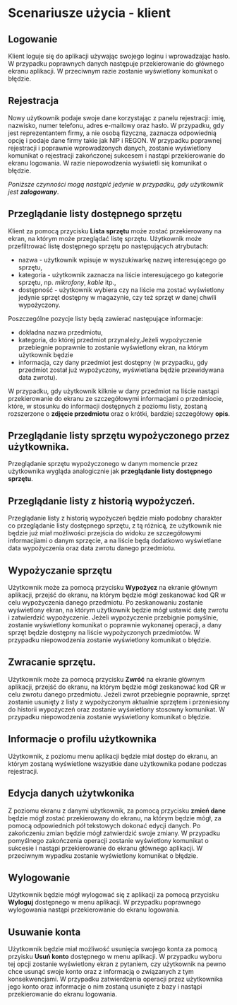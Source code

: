 # Scenariusze użycia - klient

## Logowanie
Klient loguje się do aplikacji używając swojego loginu i wprowadzając hasło. W przypadku poprawnych danych następuje przekierowanie do głównego ekranu aplikacji. W przeciwnym razie zostanie wyświetlony komunikat o błędzie.

## Rejestracja
Nowy użytkownik podaje swoje dane korzystając z panelu rejestracji: imię, nazwisko, numer telefonu, adres e-mailowy oraz hasło. W przypadku, gdy jest reprezentantem firmy, a nie osobą fizyczną, zaznacza odpowiednią opcję i podaje dane firmy takie jak NIP i REGON. W przypadku poprawnej rejestracji i poprawnie wprowadzonych danych, zostanie wyświetlony komunikat o rejestracji zakończonej sukcesem i nastąpi przekierowanie do ekranu logowania. W razie niepowodzenia wyświetli się komunikat o błędzie.

*Poniższe czynności mogą nastąpić jedynie w przypadku, gdy użytkownik jest **zalogowany***.

## Przeglądanie listy dostępnego sprzętu
Klient za pomocą przycisku **Lista sprzętu** może zostać przekierowany na ekran, na którym może przeglądać listę sprzętu. Użytkownik może przefiltrować listę dostępnego sprzętu po następujących atrybutach:

- nazwa - użytkownik wpisuje w wyszukiwarkę nazwę interesującego go sprzętu,
- kategoria - użytkownik zaznacza na liście interesującego go kategorie sprzętu, np. *mikrofony*, *kable* itp.,
- dostępność - użytkownik wybiera czy na liście ma zostać wyświetlony jedynie sprzęt dostępny w magazynie, czy też sprzęt w danej chwili wypożyczony.

Poszczególne pozycje listy będą zawierać następujące informacje: 

- dokładna nazwa przedmiotu,
- kategoria, do której przedmiot przynależy,Jeżeli wypożyczenie przebiegnie poprawnie to zostanie wyświetlony ekran, na którym użytkownik będzie
- informacja, czy dany przedmiot jest dostępny (w przypadku, gdy przedmiot został już wypożyczony, wyświetlana będzie przewidywana data zwrotu).

W przypadku, gdy użytkownik kilknie w dany przedmiot na liście nastąpi przekierowanie do ekranu ze szczegółowymi informacjami o przedmiocie, które, w stosunku do informacji dostępnych z poziomu listy, zostaną rozszerzone o **zdjęcie przedmiotu** oraz o krótki, bardziej szczegółowy **opis**.

## Przeglądanie listy sprzętu wypożyczonego przez użytkownika.
Przeglądanie sprzętu wypożyczonego w danym momencie przez użytkownika wygląda analogicznie jak **przeglądanie listy dostępnego sprzętu**.

## Przeglądanie listy z historią wypożyczeń.
Przeglądanie listy z historią wypożyczeń będzie miało podobny charakter co przeglądanie listy dostępnego sprzętu, z tą różnicą, że użytkownik nie będzie już miał możliwości przejścia do widoku ze szczegółowymi informacjiami o danym sprzęcie, a na liście będą dodatkowo wyświetlane data wypożyczenia oraz data zwrotu danego przedmiotu.

## Wypożyczanie sprzętu
Użytkownik może za pomocą przycisku **Wypożycz** na ekranie głównym aplikacji, przejść do ekranu, na którym będzie mógł zeskanować kod QR w celu wypożyczenia danego przedmiotu. Po zeskanowaniu zostanie wyświetlony ekran, na którym użytkownik będzie mógł ustawić datę zwrotu i zatwierdzić wypożyczenie. Jeżeli wypożyczenie przebignie pomyślnie, zostanie wyświetlony komunikat o poprawnie wykonanej operacji, a dany sprzęt będzie dostępny na liście wypożyczonych przedmiotów. W przypadku niepowodzenia zostanie wyświetlony komunikat o błędzie.

## Zwracanie sprzętu.
Użytkownik może za pomocą przycisku **Zwróć** na ekranie głównym aplikacji, przejść do ekranu, na którym będzie mógł zeskanować kod QR w celu zwrotu danego przedmiotu. Jeżeli zwrot przebiegnie poprawnie, sprzęt zostanie usunięty z listy z wypożyczonym aktualnie sprzętem i przeniesiony do historii wypożyczeń oraz zostanie wyświetlony stosowny komunikat. W przypadku niepowodzenia zostanie wyświetlony komunikat o błędzie.

## Informacje o profilu użytkownika
Użytkownik, z poziomu menu aplikacji będzie miał dostęp do ekranu, an którym zostaną wyświetlone wszystkie dane użytkownika podane podczas rejestracji.

## Edycja danych użytwkonika
Z poziomu ekranu z danymi użytkownik, za pomocą przycisku **zmień dane** będzie mógł zostać przekierowany do ekranu, na którym będzie mógł, za pomocą odpowiednich pół tekstowych dokonać edycji danych. Po zakończeniu zmian będzie mógł zatwierdzić swoje zmiany. W przypadku pomyślnego zakończenia operacji zostanie wyświetlony komunikat o sukcesie i nastąpi przekierowanie do ekranu głównego aplikacji. W przeciwnym wypadku zostanie wyświetlony komunikat o błędzie.

## Wylogowanie
Użytkownik będzie mógł wylogować się z aplikacji za pomocą przycisku **Wyloguj** dostępnego w menu aplikacji. W przypadku poprawnego wylogowania nastąpi przekierowanie do ekranu logowania.

## Usuwanie konta
Użytkownik będzie miał możliwość usunięcia swojego konta za pomocą przyisku **Usuń konto** dostępnego w menu aplikacji. W przypadku wyboru tej opcji zostanie wyświetlony ekran z pytaniem, czy użytkownik na pewno chce usunąć swoje konto oraz z informacją o związanych z tym konsekwencjami. W przypadku zatwierdzenia operacji przez użytkownika jego konto oraz informacje o nim zostaną usunięte z bazy i nastąpi przekierowanie do ekranu logowania.
